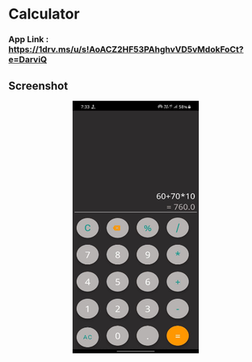 # Calculator
### App Link : https://1drv.ms/u/s!AoACZ2HF53PAhghvVD5vMdokFoCt?e=DarviQ

## Screenshot
<p align="center">
  <img src="https://github.com/Yash-946/Calculator/blob/28d27c6be41cf1d833b4506ab06105338356bc05/images/Cal.jpg" width="250" height="500" />
  </p>
